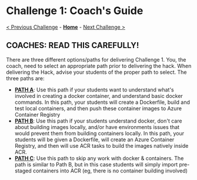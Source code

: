 # Challenge 1: Coach's Guide

[< Previous Challenge](./00-prereqs.md) - **[Home](README.md)** - [Next Challenge >](#coaches--read-this-carefully)

## COACHES:  READ THIS CAREFULLY!
There are three different options/paths for delivering Challenge 1.  You, the coach, need to select an appropriate path prior to delivering the hack.  When delivering the Hack, advise your students of the proper path to select.  The three paths are:

* **[PATH A](./01a-containers.md)**: Use this path if your students want to understand what's involved in creating a docker container, and understand basic docker commands.  In this path, your students will create a Dockerfile, build and test local containers, and then push these container images to Azure Container Registry
* **[PATH B](./02b-acr.md)**: Use this path if your students understand docker, don't care about building images locally, and/or have environments issues that would prevent them from building containers locally. In this path, your students will be given a Dockerfile, will create an Azure Container Registry, and then will use ACR tasks to build the images natively inside ACR.
* **[PATH C](./01c-containers.md)**: Use this path to skip any work with docker & containers.  The path is similar to Path B, but in this case students will simply import pre-staged containers into ACR (eg, there is no container building involved)
